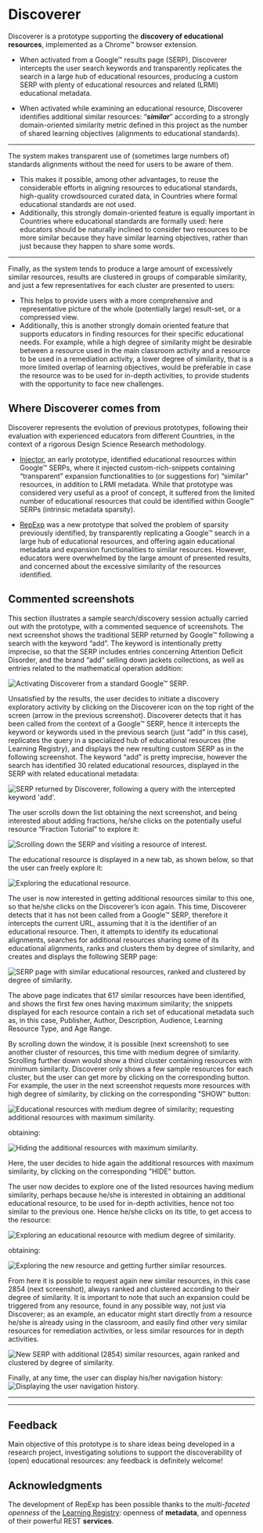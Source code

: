 # **Discoverer**

Discoverer is a prototype supporting the **discovery of educational resources**, implemented as a Chrome™ browser extension.

* When activated from a Google™ results page (SERP), Discoverer intercepts the user search keywords and transparently replicates the search in a large hub of educational resources, producing a custom SERP with plenty of educational resources and related (LRMI) educational metadata. 
 
* When activated while examining an educational resource, Discoverer identifies additional similar resources: “***similar***” according to a strongly domain-oriented similarity metric defined in this project as the number of shared learning objectives (alignments to educational standards).

---

The system makes transparent use of (sometimes large numbers of) standards alignments without the need for users to be aware of them. 
* This makes it possible, among other advantages, to reuse the considerable efforts in aligning resources to educational standards, high-quality crowdsourced curated data, in Countries where formal educational standards are not used.
* Additionally, this strongly domain-oriented feature is equally important in Countries where educational standards are formally used: here educators should be naturally inclined to consider two resources to be more similar because they have similar learning objectives, rather than just because they happen to share some words.

---

Finally, as the system tends to produce a large amount of excessively similar resources, results are clustered in groups of comparable similarity, and just a few representatives for each cluster are presented to users:
* This helps to provide users with a more comprehensive and representative picture of the whole (potentially large) result-set, or a compressed view.
* Additionally, this is another  strongly domain oriented feature that supports educators in finding resources for their specific educational needs. For example, while a high degree of similarity might be desirable between a resource used in the main classroom activity and a resource to be used in a remediation activity, a lower degree of similarity, that is a more limited overlap of learning objectives, would be preferable in case the resource was to be used for in-depth activities, to provide students with the opportunity to face new challenges.

## Where Discoverer comes from
Discoverer represents the evolution of previous prototypes, following their evaluation with experienced educators from different Countries, in the context of a rigorous Design Science Research methodology.

* [Injector](https://github.com/renatomario/ERD/blob/master/README.md), an early prototype, identified educational resources within Google™ SERPs, where it injected custom-rich-snippets containing “transparent” expansion functionalities to (or suggestions for) “similar” resources, in addition to LRMI metadata. While that prototype was considered very useful as a proof of concept, it suffered from the limited number of educational resources that could be identified within Google™ SERPs (intrinsic metadata sparsity).

* [RepExp](https://github.com/renatomario/RepExp/blob/master/README.md) was a new prototype that solved the problem of sparsity previously identified, by transparently replicating a Google™ search in a large hub of educational resources, and offering again educational metadata and expansion functionalities to similar resources. However, educators were overwhelmed by the large amount of presented results, and concerned about the excessive similarity of the resources identified.

## Commented screenshots

This section illustrates a sample search/discovery session actually carried out with the prototype, with a commented sequence of screenshots. The next screenshot shows the traditional SERP returned by Google™ following a search with the keyword “add”. The keyword is intentionally pretty imprecise, so that the SERP includes entries concerning Attention Deficit Disorder, and the brand “add” selling down jackets collections, as well as entries related to the mathematical operation addition:
 
![Activating Discoverer from a standard Google™ SERP.](screenshots/DiscovererSS1.PNG.png "Activating Discoverer from a standard Google™ SERP.")

Unsatisfied by the results, the user decides to initiate a discovery exploratory activity by clicking on the Discoverer icon on the top right of the screen (arrow in the previous screenshot). Discoverer detects that it has been called from the context of a Google™ SERP, hence it intercepts the keyword or keywords used in the previous search (just “add” in this case), replicates the query in a specialized hub of educational resources (the Learning Registry), and displays the new resulting custom SERP as in the following screenshot. The keyword “add” is pretty imprecise, however the search has identified 30 related educational resources, displayed in the SERP with related educational metadata:

![SERP returned by Discoverer, following a query with the intercepted keyword 'add'.](screenshots/DiscovererSS2.PNG.png "SERP returned by Discoverer, following a query with the intercepted keyword 'add'.")

The user scrolls down the list obtaining the next screenshot, and being interested about adding fractions, he/she clicks on the potentially useful resource “Fraction Tutorial” to explore it:

![Scrolling down the SERP and visiting a resource of interest.](screenshots/DiscovererSS3.PNG.png "Scrolling down the SERP and visiting a resource of interest.")

The educational resource is displayed in a new tab, as shown below, so that the user can freely explore it:

![Exploring the educational resource.](screenshots/DiscovererSS4.PNG.png "Exploring the educational resource.")

The user is now interested in getting additional resources similar to this one, so that he/she clicks on the Discoverer’s icon again. This time, Discoverer detects that it has not been called from a Google™ SERP, therefore it intercepts the current URL, assuming that it is the identifier of an educational resource. Then, it attempts to identify its educational alignments, searches for additional resources sharing some of its educational alignments, ranks and clusters them by degree of similarity, and creates and displays the following SERP page:
 
![SERP page with similar educational resources, ranked and clustered by degree of similarity.](screenshots/DiscovererSS5.PNG.png "SERP page with similar educational resources, ranked and clustered by degree of similarity.")

The above page indicates that 617 similar resources have been identified, and shows the first few ones having maximum similarity; the snippets displayed for each resource contain a rich set of educational metadata such as, in this case, Publisher, Author, Description, Audience, Learning Resource Type, and Age Range.

By scrolling down the window, it is possible (next screenshot) to see another cluster of resources, this time with medium degree of similarity. Scrolling further down would show a third cluster containing resources with minimum similarity. Discoverer only shows a few sample resources for each cluster, but the user can get more by clicking on the corresponding button. For example, the user in the next screenshot requests more resources with high degree of similarity, by clicking on the corresponding "SHOW" button:

![Educational resources with medium degree of similarity; requesting additional resources with maximum similarity.](screenshots/DiscovererSS6.PNG.png "Educational resources with medium degree of similarity; requesting additional resources with maximum similarity.")
 
obtaining:
 
![Hiding the additional resources with maximum similarity.](screenshots/DiscovererSS7.PNG.png "Hiding the additional resources with maximum similarity.")

Here, the user decides to hide again the additional resources with maximum similarity, by clicking on the corresponding "HIDE" button.

The user now decides to explore one of the listed resources having medium similarity, perhaps because he/she is interested in obtaining an additional educational resource, to be used for in-depth activities, hence not too similar to the previous one. Hence he/she clicks on its title, to get access to the resource:

![Exploring an educational resource with medium degree of similarity.](screenshots/DiscovererSS8.PNG.png "Exploring an educational resource with medium degree of similarity.")

obtaining:

![Exploring the new resource and getting further similar resources.](screenshots/DiscovererSS9.PNG "Exploring the new resource and getting further similar resources.")

From here it is possible to request again new similar resources, in this case 2854 (next screenshot), always ranked and clustered according to their degree of similarity.
It is important to note that such an expansion could be triggered from any resource, found in any possible way, not just via Discoverer; as an example, an educator might start directly from a resource he/she is already using in the classroom, and easily find other very similar resources for remediation activities, or less similar resources for in depth activities.
 
![New SERP with additional (2854) similar resources, again ranked and clustered by degree of similarity.](screenshots/DiscovererSS10.PNG.png "New SERP with additional (2854) similar resources, again ranked and clustered by degree of similarity.")

Finally, at any time, the user can display his/her navigation history:
![Displaying the user navigation history.](screenshots/DiscovererSS11.PNG.png "Displaying the user navigation history.")

---
---

## Feedback
Main objective of this prototype is to share ideas being developed in a research project, investigating solutions to support the discoverability of (open) educational resources: any feedback is definitely welcome!

## Acknowledgments
The development of RepExp has been possible thanks to the *multi-faceted openness* of the [Learning Registry](http://learningregistry.org): openness of **metadata**, and openness of their powerful REST **services**.








